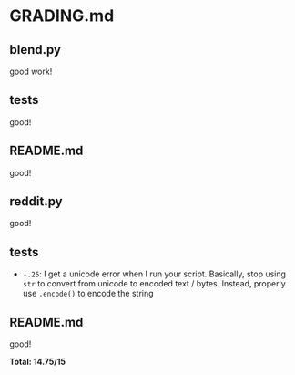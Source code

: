 GRADING.md
==========

blend.py
--------
good work!

tests 
-----
good!

README.md
---------
good!

reddit.py
---------
good!

tests
-----

* `-.25`: I get a unicode error when I run your script. Basically, stop using `str` to convert from unicode to encoded text / bytes. Instead, properly use `.encode()` to encode the string

README.md
---------
good!


**Total: 14.75/15**